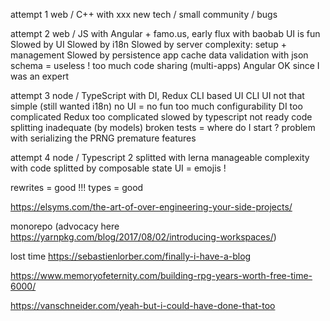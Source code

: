 
attempt 1
web / C++ with xxx
new tech / small community / bugs


attempt 2
web / JS with Angular + famo.us, early flux with baobab
UI is fun
Slowed by UI
Slowed by i18n
Slowed by server complexity: setup + management
Slowed by persistence
app cache
data validation with json schema = useless !
too much code sharing (multi-apps)
Angular OK since I was an expert


attempt 3
node / TypeScript with DI, Redux
CLI based UI
CLI UI not that simple (still wanted i18n)
no UI = no fun
too much configurability
DI too complicated
Redux too complicated
slowed by typescript not ready
code splitting inadequate (by models)
broken tests = where do I start ?
problem with serializing the PRNG
premature features


attempt 4
node / Typescript 2 splitted with lerna
manageable complexity with code splitted by composable state
UI = emojis !



rewrites = good !!!
types = good


https://elsyms.com/the-art-of-over-engineering-your-side-projects/


monorepo (advocacy here https://yarnpkg.com/blog/2017/08/02/introducing-workspaces/)

lost time
https://sebastienlorber.com/finally-i-have-a-blog


https://www.memoryofeternity.com/building-rpg-years-worth-free-time-6000/

https://vanschneider.com/yeah-but-i-could-have-done-that-too
